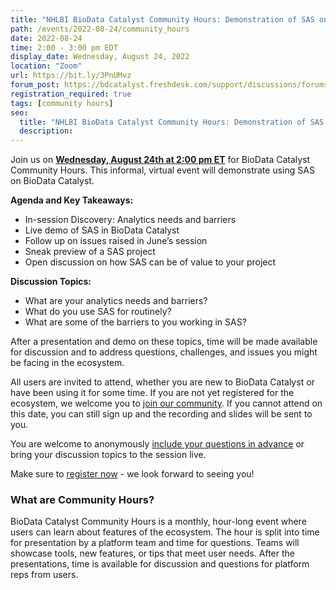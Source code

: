 ```yaml
---
title: "NHLBI BioData Catalyst Community Hours: Demonstration of SAS on BioData Catalyst"
path: /events/2022-08-24/community_hours
date: 2022-08-24
time: 2:00 - 3:00 pm EDT
display_date: Wednesday, August 24, 2022
location: "Zoom"
url: https://bit.ly/3PnUMvz
forum_post: https://bdcatalyst.freshdesk.com/support/discussions/forums/60000122778
registration_required: true
tags: [community hours]
seo:
  title: "NHLBI BioData Catalyst Community Hours: Demonstration of SAS on BioData Catalyst"
  description:
---
```


Join us on **[Wednesday, August 24th at 2:00 pm ET](https://bit.ly/3PnUMvz)** for BioData Catalyst Community Hours. This informal, virtual event will demonstrate using SAS on BioData Catalyst.

**Agenda and Key Takeaways:**
- In-session Discovery: Analytics needs and barriers
- Live demo of SAS in BioData Catalyst
- Follow up on issues raised in June’s session
- Sneak preview of a SAS project
- Open discussion on how SAS can be of value to your project

**Discussion Topics:**

- What are your analytics needs and barriers?
- What do you use SAS for routinely?
- What are some of the barriers to you working in SAS?

After a presentation and demo on these topics, time will be made available for discussion and to address questions, challenges, and issues you might be facing in the ecosystem.

All users are invited to attend, whether you are new to BioData Catalyst or have been using it for some time. If you are not yet registered for the ecosystem, we welcome you to [join our community](https://biodatacatalyst.nhlbi.nih.gov/contact/ecosystem). If you cannot attend on this date, you can still sign up and the recording and slides will be sent to you.

You are welcome to anonymously [include your questions in advance](https://forms.gle/JpNWQbLXoxzro5zi9) or bring your discussion topics to the session live.

Make sure to [register now](https://bit.ly/3PnUMvz) - we look forward to seeing you!

### What are Community Hours?

BioData Catalyst Community Hours is a monthly, hour-long event where users can learn about features of the ecosystem. The hour is split into time for presentation by a platform team and time for questions. Teams will showcase tools, new features, or tips that meet user needs. After the presentations, time is available for discussion and questions for platform reps from users.